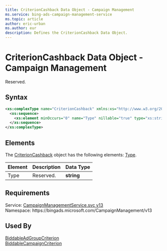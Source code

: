 ```yaml
---
title: CriterionCashback Data Object - Campaign Management
ms.service: bing-ads-campaign-management-service
ms.topic: article
author: eric-urban
ms.author: eur
description: Defines the CriterionCashback Data Object.
---
```

# CriterionCashback Data Object - Campaign Management
Reserved.

## Syntax
```xml
<xs:complexType name="CriterionCashback" xmlns:xs="http://www.w3.org/2001/XMLSchema">
  <xs:sequence>
    <xs:element minOccurs="0" name="Type" nillable="true" type="xs:string" />
  </xs:sequence>
</xs:complexType>
```

## <a name="elements"></a>Elements

The [CriterionCashback](criterioncashback.md) object has the following elements: [Type](#type).

|Element|Description|Data Type|
|-----------|---------------|-------------|
|<a name="type"></a>Type|Reserved.|**string**|

## Requirements
Service: [CampaignManagementService.svc v13](https://campaign.api.bingads.microsoft.com/Api/Advertiser/CampaignManagement/v13/CampaignManagementService.svc)  
Namespace: https\://bingads.microsoft.com/CampaignManagement/v13  

## Used By
[BiddableAdGroupCriterion](biddableadgroupcriterion.md)  
[BiddableCampaignCriterion](biddablecampaigncriterion.md)  
